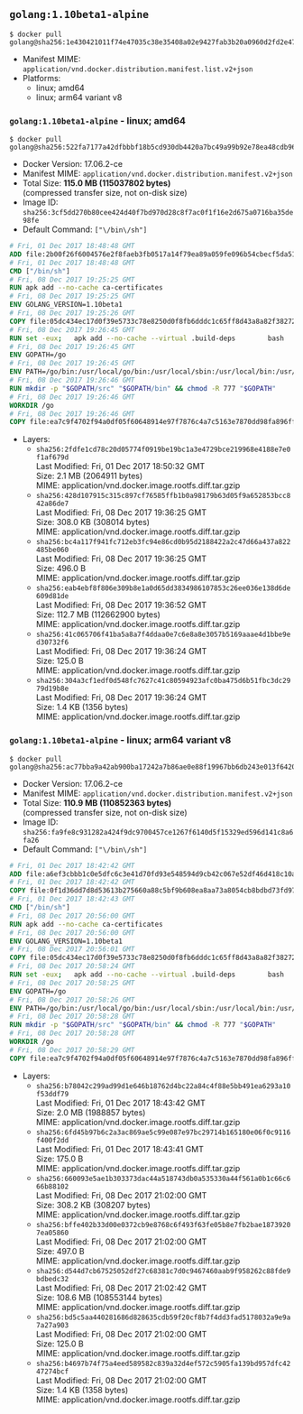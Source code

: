 ## `golang:1.10beta1-alpine`

```console
$ docker pull golang@sha256:1e430421011f74e47035c38e35408a02e9427fab3b20a0960d2fd2e476f939ab
```

-	Manifest MIME: `application/vnd.docker.distribution.manifest.list.v2+json`
-	Platforms:
	-	linux; amd64
	-	linux; arm64 variant v8

### `golang:1.10beta1-alpine` - linux; amd64

```console
$ docker pull golang@sha256:522fa7177a42dfbbbf18b5cd930db4420a7bc49a99b92e78ea48cdb96f4f5f02
```

-	Docker Version: 17.06.2-ce
-	Manifest MIME: `application/vnd.docker.distribution.manifest.v2+json`
-	Total Size: **115.0 MB (115037802 bytes)**  
	(compressed transfer size, not on-disk size)
-	Image ID: `sha256:3cf5dd270b80cee424d40f7bd970d28c8f7ac0f1f16e2d675a0716ba35de98fe`
-	Default Command: `["\/bin\/sh"]`

```dockerfile
# Fri, 01 Dec 2017 18:48:48 GMT
ADD file:2b00f26f6004576e2f8faeb3fb0517a14f79ea89a059fe096b54cbecf5da512e in / 
# Fri, 01 Dec 2017 18:48:48 GMT
CMD ["/bin/sh"]
# Fri, 08 Dec 2017 19:25:25 GMT
RUN apk add --no-cache ca-certificates
# Fri, 08 Dec 2017 19:25:25 GMT
ENV GOLANG_VERSION=1.10beta1
# Fri, 08 Dec 2017 19:25:26 GMT
COPY file:05dc434ec17d0f39e5733c78e8250d0f8fb6dddc1c65ff8d43a8a82f38272d32 in /go-alpine-patches/ 
# Fri, 08 Dec 2017 19:26:45 GMT
RUN set -eux; 	apk add --no-cache --virtual .build-deps 		bash 		gcc 		musl-dev 		openssl 		go 	; 	export 		GOROOT_BOOTSTRAP="$(go env GOROOT)" 		GOOS="$(go env GOOS)" 		GOARCH="$(go env GOARCH)" 		GOHOSTOS="$(go env GOHOSTOS)" 		GOHOSTARCH="$(go env GOHOSTARCH)" 	; 	apkArch="$(apk --print-arch)"; 	case "$apkArch" in 		armhf) export GOARM='6' ;; 		x86) export GO386='387' ;; 	esac; 		wget -O go.tgz "https://golang.org/dl/go$GOLANG_VERSION.src.tar.gz"; 	echo '841df62b20fd915d83a2e43b7d043c2a3781c299de78abc45480eec575186b6b *go.tgz' | sha256sum -c -; 	tar -C /usr/local -xzf go.tgz; 	rm go.tgz; 		cd /usr/local/go/src; 	for p in /go-alpine-patches/*.patch; do 		[ -f "$p" ] || continue; 		patch -p2 -i "$p"; 	done; 	./make.bash; 		rm -rf /go-alpine-patches; 	apk del .build-deps; 		export PATH="/usr/local/go/bin:$PATH"; 	go version
# Fri, 08 Dec 2017 19:26:45 GMT
ENV GOPATH=/go
# Fri, 08 Dec 2017 19:26:45 GMT
ENV PATH=/go/bin:/usr/local/go/bin:/usr/local/sbin:/usr/local/bin:/usr/sbin:/usr/bin:/sbin:/bin
# Fri, 08 Dec 2017 19:26:46 GMT
RUN mkdir -p "$GOPATH/src" "$GOPATH/bin" && chmod -R 777 "$GOPATH"
# Fri, 08 Dec 2017 19:26:46 GMT
WORKDIR /go
# Fri, 08 Dec 2017 19:26:46 GMT
COPY file:ea7c9f4702f94a0df05f60648914e97f7876c4a7c5163e7870dd98fa896ff722 in /usr/local/bin/ 
```

-	Layers:
	-	`sha256:2fdfe1cd78c20d05774f0919be19bc1a3e4729bce219968e4188e7e0f1af679d`  
		Last Modified: Fri, 01 Dec 2017 18:50:32 GMT  
		Size: 2.1 MB (2064911 bytes)  
		MIME: application/vnd.docker.image.rootfs.diff.tar.gzip
	-	`sha256:428d107915c315c897cf76585ffb1b0a98179b63d05f9a652853bcc842a86de7`  
		Last Modified: Fri, 08 Dec 2017 19:36:25 GMT  
		Size: 308.0 KB (308014 bytes)  
		MIME: application/vnd.docker.image.rootfs.diff.tar.gzip
	-	`sha256:bc4a117f941fc712eb3fc94e86cd0b95d2188422a2c47d66a437a822485be060`  
		Last Modified: Fri, 08 Dec 2017 19:36:25 GMT  
		Size: 496.0 B  
		MIME: application/vnd.docker.image.rootfs.diff.tar.gzip
	-	`sha256:eab4ebf8f806e309b8e1a0d65dd3834986107853c26ee036e138d6de609d81de`  
		Last Modified: Fri, 08 Dec 2017 19:36:52 GMT  
		Size: 112.7 MB (112662900 bytes)  
		MIME: application/vnd.docker.image.rootfs.diff.tar.gzip
	-	`sha256:41c065706f41ba5a8a7f4ddaa0e7c6e8a8e3057b5169aaae4d1bbe9ed30732f6`  
		Last Modified: Fri, 08 Dec 2017 19:36:24 GMT  
		Size: 125.0 B  
		MIME: application/vnd.docker.image.rootfs.diff.tar.gzip
	-	`sha256:304a3cf1edf0d548fc7627c41c80594923afc0ba475d6b51fbc3dc2979d19b8e`  
		Last Modified: Fri, 08 Dec 2017 19:36:24 GMT  
		Size: 1.4 KB (1356 bytes)  
		MIME: application/vnd.docker.image.rootfs.diff.tar.gzip

### `golang:1.10beta1-alpine` - linux; arm64 variant v8

```console
$ docker pull golang@sha256:ac77bba9a42ab900ba17242a7b86ae0e88f19967bb6db243e013f6420d7c7e4d
```

-	Docker Version: 17.06.2-ce
-	Manifest MIME: `application/vnd.docker.distribution.manifest.v2+json`
-	Total Size: **110.9 MB (110852363 bytes)**  
	(compressed transfer size, not on-disk size)
-	Image ID: `sha256:fa9fe8c931282a424f9dc9700457ce1267f6140d5f15329ed596d141c8a6fa26`
-	Default Command: `["\/bin\/sh"]`

```dockerfile
# Fri, 01 Dec 2017 18:42:42 GMT
ADD file:a6ef3cbbb1c0e5dfc6c3e41d70fd93e548594d9cb42c067e52df46d418c10a79 in / 
# Fri, 01 Dec 2017 18:42:42 GMT
COPY file:0f1d36dd7d8d53613b275660a88c5bf9b608ea8aa73a8054cb8bdbd73fd971ac in /etc/localtime 
# Fri, 01 Dec 2017 18:42:43 GMT
CMD ["/bin/sh"]
# Fri, 08 Dec 2017 20:56:00 GMT
RUN apk add --no-cache ca-certificates
# Fri, 08 Dec 2017 20:56:00 GMT
ENV GOLANG_VERSION=1.10beta1
# Fri, 08 Dec 2017 20:56:01 GMT
COPY file:05dc434ec17d0f39e5733c78e8250d0f8fb6dddc1c65ff8d43a8a82f38272d32 in /go-alpine-patches/ 
# Fri, 08 Dec 2017 20:58:24 GMT
RUN set -eux; 	apk add --no-cache --virtual .build-deps 		bash 		gcc 		musl-dev 		openssl 		go 	; 	export 		GOROOT_BOOTSTRAP="$(go env GOROOT)" 		GOOS="$(go env GOOS)" 		GOARCH="$(go env GOARCH)" 		GOHOSTOS="$(go env GOHOSTOS)" 		GOHOSTARCH="$(go env GOHOSTARCH)" 	; 	apkArch="$(apk --print-arch)"; 	case "$apkArch" in 		armhf) export GOARM='6' ;; 		x86) export GO386='387' ;; 	esac; 		wget -O go.tgz "https://golang.org/dl/go$GOLANG_VERSION.src.tar.gz"; 	echo '841df62b20fd915d83a2e43b7d043c2a3781c299de78abc45480eec575186b6b *go.tgz' | sha256sum -c -; 	tar -C /usr/local -xzf go.tgz; 	rm go.tgz; 		cd /usr/local/go/src; 	for p in /go-alpine-patches/*.patch; do 		[ -f "$p" ] || continue; 		patch -p2 -i "$p"; 	done; 	./make.bash; 		rm -rf /go-alpine-patches; 	apk del .build-deps; 		export PATH="/usr/local/go/bin:$PATH"; 	go version
# Fri, 08 Dec 2017 20:58:25 GMT
ENV GOPATH=/go
# Fri, 08 Dec 2017 20:58:26 GMT
ENV PATH=/go/bin:/usr/local/go/bin:/usr/local/sbin:/usr/local/bin:/usr/sbin:/usr/bin:/sbin:/bin
# Fri, 08 Dec 2017 20:58:28 GMT
RUN mkdir -p "$GOPATH/src" "$GOPATH/bin" && chmod -R 777 "$GOPATH"
# Fri, 08 Dec 2017 20:58:28 GMT
WORKDIR /go
# Fri, 08 Dec 2017 20:58:29 GMT
COPY file:ea7c9f4702f94a0df05f60648914e97f7876c4a7c5163e7870dd98fa896ff722 in /usr/local/bin/ 
```

-	Layers:
	-	`sha256:b78042c299ad99d1e646b18762d4bc22a84c4f88e5bb491ea6293a10f53ddf79`  
		Last Modified: Fri, 01 Dec 2017 18:43:42 GMT  
		Size: 2.0 MB (1988857 bytes)  
		MIME: application/vnd.docker.image.rootfs.diff.tar.gzip
	-	`sha256:6fd45b97b6c2a3ac869ae5c99e087e97bc29714b165180e06f0c9116f400f2dd`  
		Last Modified: Fri, 01 Dec 2017 18:43:41 GMT  
		Size: 175.0 B  
		MIME: application/vnd.docker.image.rootfs.diff.tar.gzip
	-	`sha256:660093e5ae1b303373dac44a518743db0a535330a44f561a0b1c66c666b88102`  
		Last Modified: Fri, 08 Dec 2017 21:02:00 GMT  
		Size: 308.2 KB (308207 bytes)  
		MIME: application/vnd.docker.image.rootfs.diff.tar.gzip
	-	`sha256:bffe402b33d00e0372cb9e8768c6f493f63fe05b8e7fb2bae18739207ea05860`  
		Last Modified: Fri, 08 Dec 2017 21:02:00 GMT  
		Size: 497.0 B  
		MIME: application/vnd.docker.image.rootfs.diff.tar.gzip
	-	`sha256:d544d7cb67525052df27c68381c7d0c9467460aab9f958262c88fde9bdbedc32`  
		Last Modified: Fri, 08 Dec 2017 21:02:42 GMT  
		Size: 108.6 MB (108553144 bytes)  
		MIME: application/vnd.docker.image.rootfs.diff.tar.gzip
	-	`sha256:bd5c5aa440281686d828635cdb59f20cf8b7f4dd3fad5178032a9e9a7a27a903`  
		Last Modified: Fri, 08 Dec 2017 21:02:00 GMT  
		Size: 125.0 B  
		MIME: application/vnd.docker.image.rootfs.diff.tar.gzip
	-	`sha256:b4697b74f75a4eed589582c839a32d4ef572c5905fa139bd957dfc4247274bcf`  
		Last Modified: Fri, 08 Dec 2017 21:02:00 GMT  
		Size: 1.4 KB (1358 bytes)  
		MIME: application/vnd.docker.image.rootfs.diff.tar.gzip
